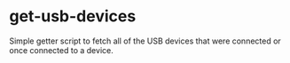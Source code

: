 # get-usb-devices
Simple getter script to fetch all of the USB devices that were connected or once connected to a device.
